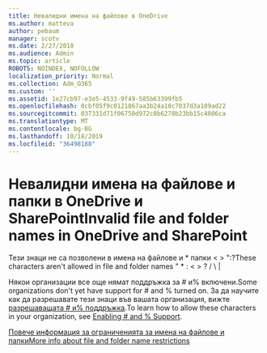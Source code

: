 ```yaml
---
title: Невалидни имена на файлове в OneDrive
ms.author: matteva
author: pebaum
manager: scotv
ms.date: 2/27/2018
ms.audience: Admin
ms.topic: article
ROBOTS: NOINDEX, NOFOLLOW
localization_priority: Normal
ms.collection: Adm_O365
ms.custom: ''
ms.assetid: 1e27cb97-e3e5-4533-9f49-585b63399fb5
ms.openlocfilehash: 0cbf05f9c0121867aa3b24a10c7037d3a189ad22
ms.sourcegitcommit: 037331d71f06750d972c0b6278b23bb15c4806ca
ms.translationtype: MT
ms.contentlocale: bg-BG
ms.lasthandoff: 10/18/2019
ms.locfileid: "36498188"
---
```

# <a name="invalid-file-and-folder-names-in-onedrive-and-sharepoint"></a><span data-ttu-id="63116-102">Невалидни имена на файлове и папки в OneDrive и SharePoint</span><span class="sxs-lookup"><span data-stu-id="63116-102">Invalid file and folder names in OneDrive and SharePoint</span></span>

<span data-ttu-id="63116-103">Тези знаци не са позволени в имена на файлове и \* папки \< \> ":?</span><span class="sxs-lookup"><span data-stu-id="63116-103">These characters aren't allowed in file and folder names " \* : \< \> ?</span></span> <span data-ttu-id="63116-104">/ \ |</span><span class="sxs-lookup"><span data-stu-id="63116-104"></span></span> 
  
<span data-ttu-id="63116-105">Някои организации все още нямат поддръжка за # и% включени.</span><span class="sxs-lookup"><span data-stu-id="63116-105">Some organizations don't yet have support for # and % turned on.</span></span> <span data-ttu-id="63116-106">За да научите как да разрешавате тези знаци във вашата организация, вижте [разрешаващата # и% поддръжка](https://go.microsoft.com/fwlink/?linkid=862611).</span><span class="sxs-lookup"><span data-stu-id="63116-106">To learn how to allow these characters in your organization, see [Enabling # and % Support](https://go.microsoft.com/fwlink/?linkid=862611).</span></span> 
  
[<span data-ttu-id="63116-107">Повече информация за ограниченията за имена на файлове и папки</span><span class="sxs-lookup"><span data-stu-id="63116-107">More info about file and folder name restrictions</span></span>](https://go.microsoft.com/fwlink/?linkid=866430)
  


